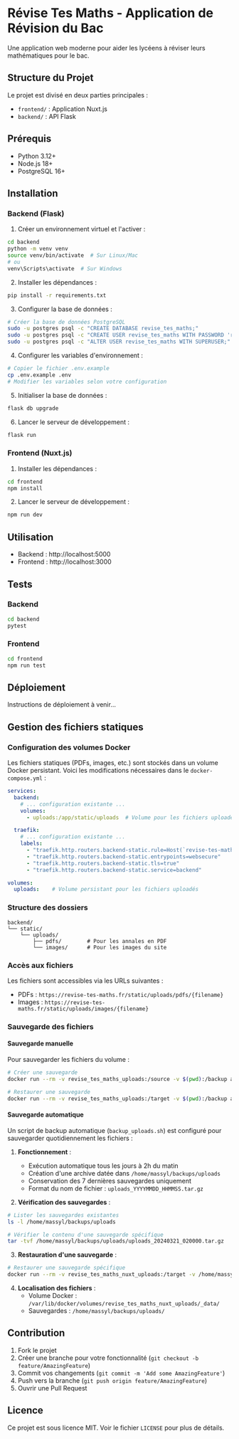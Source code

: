 # Révise Tes Maths - Application de Révision du Bac

Une application web moderne pour aider les lycéens à réviser leurs mathématiques pour le bac.

## Structure du Projet

Le projet est divisé en deux parties principales :
- `frontend/` : Application Nuxt.js
- `backend/` : API Flask

## Prérequis

- Python 3.12+
- Node.js 18+
- PostgreSQL 16+

## Installation

### Backend (Flask)

1. Créer un environnement virtuel et l'activer :
```bash
cd backend
python -m venv venv
source venv/bin/activate  # Sur Linux/Mac
# ou
venv\Scripts\activate  # Sur Windows
```

2. Installer les dépendances :
```bash
pip install -r requirements.txt
```

3. Configurer la base de données :
```bash
# Créer la base de données PostgreSQL
sudo -u postgres psql -c "CREATE DATABASE revise_tes_maths;"
sudo -u postgres psql -c "CREATE USER revise_tes_maths WITH PASSWORD 'revise_tes_maths';"
sudo -u postgres psql -c "ALTER USER revise_tes_maths WITH SUPERUSER;"
```

4. Configurer les variables d'environnement :
```bash
# Copier le fichier .env.example
cp .env.example .env
# Modifier les variables selon votre configuration
```

5. Initialiser la base de données :
```bash
flask db upgrade
```

6. Lancer le serveur de développement :
```bash
flask run
```

### Frontend (Nuxt.js)

1. Installer les dépendances :
```bash
cd frontend
npm install
```

2. Lancer le serveur de développement :
```bash
npm run dev
```

## Utilisation

- Backend : http://localhost:5000
- Frontend : http://localhost:3000

## Tests

### Backend
```bash
cd backend
pytest
```

### Frontend
```bash
cd frontend
npm run test
```

## Déploiement

Instructions de déploiement à venir...

## Gestion des fichiers statiques

### Configuration des volumes Docker

Les fichiers statiques (PDFs, images, etc.) sont stockés dans un volume Docker persistant. Voici les modifications nécessaires dans le `docker-compose.yml` :

```yaml
services:
  backend:
    # ... configuration existante ...
    volumes:
      - uploads:/app/static/uploads  # Volume pour les fichiers uploadés

  traefik:
    # ... configuration existante ...
    labels:
      - "traefik.http.routers.backend-static.rule=Host(`revise-tes-maths.fr`, `www.revise-tes-maths.fr`) && PathPrefix(`/static`)"
      - "traefik.http.routers.backend-static.entrypoints=websecure"
      - "traefik.http.routers.backend-static.tls=true"
      - "traefik.http.routers.backend-static.service=backend"

volumes:
  uploads:    # Volume persistant pour les fichiers uploadés
```

### Structure des dossiers

```
backend/
└── static/
    └── uploads/
        ├── pdfs/        # Pour les annales en PDF
        └── images/      # Pour les images du site
```

### Accès aux fichiers

Les fichiers sont accessibles via les URLs suivantes :
- PDFs : `https://revise-tes-maths.fr/static/uploads/pdfs/{filename}`
- Images : `https://revise-tes-maths.fr/static/uploads/images/{filename}`

### Sauvegarde des fichiers

#### Sauvegarde manuelle

Pour sauvegarder les fichiers du volume :

```bash
# Créer une sauvegarde
docker run --rm -v revise_tes_maths_uploads:/source -v $(pwd):/backup alpine tar czf /backup/uploads.tar.gz -C /source .

# Restaurer une sauvegarde
docker run --rm -v revise_tes_maths_uploads:/target -v $(pwd):/backup alpine sh -c "cd /target && tar xzf /backup/uploads.tar.gz"
```

#### Sauvegarde automatique

Un script de backup automatique (`backup_uploads.sh`) est configuré pour sauvegarder quotidiennement les fichiers :

1. **Fonctionnement** :
   - Exécution automatique tous les jours à 2h du matin
   - Création d'une archive datée dans `/home/massyl/backups/uploads`
   - Conservation des 7 dernières sauvegardes uniquement
   - Format du nom de fichier : `uploads_YYYYMMDD_HHMMSS.tar.gz`

2. **Vérification des sauvegardes** :
```bash
# Lister les sauvegardes existantes
ls -l /home/massyl/backups/uploads

# Vérifier le contenu d'une sauvegarde spécifique
tar -tvf /home/massyl/backups/uploads/uploads_20240321_020000.tar.gz
```

3. **Restauration d'une sauvegarde** :
```bash
# Restaurer une sauvegarde spécifique
docker run --rm -v revise_tes_maths_nuxt_uploads:/target -v /home/massyl/backups/uploads:/backup alpine sh -c "cd /target && tar xzf /backup/uploads_20240321_020000.tar.gz"
```

4. **Localisation des fichiers** :
   - Volume Docker : `/var/lib/docker/volumes/revise_tes_maths_nuxt_uploads/_data/`
   - Sauvegardes : `/home/massyl/backups/uploads/`

## Contribution

1. Fork le projet
2. Créer une branche pour votre fonctionnalité (`git checkout -b feature/AmazingFeature`)
3. Commit vos changements (`git commit -m 'Add some AmazingFeature'`)
4. Push vers la branche (`git push origin feature/AmazingFeature`)
5. Ouvrir une Pull Request

## Licence

Ce projet est sous licence MIT. Voir le fichier `LICENSE` pour plus de détails. 